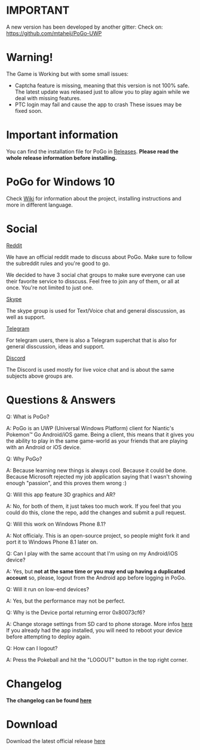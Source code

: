 # IMPORTANT
A new version has been developed by another gitter:
Check on: https://github.com/mtaheij/PoGo-UWP

# Warning!

The Game is Working but with some small issues:
- Captcha feature is missing, meaning that this version is not 100% safe. The latest update was released just to allow you to play again while we deal with missing features.
- PTC login may fail and cause the app to crash
These issues may be fixed soon.

# Important information
You can find the installation file for PoGo in [Releases](https://github.com/ST-Apps/PoGo-UWP/releases/). **Please read the whole release information before installing.**

# PoGo for Windows 10

Check [Wiki](https://github.com/ST-Apps/PoGo-UWP/wiki) for information about the project, installing instructions and more in different language.

# Social

[Reddit](https://www.reddit.com/r/PoGoUWP/)

We have an official reddit made to discuss about PoGo. Make sure to follow the subreddit rules and you're good to go.

We decided to have 3 social chat groups to make sure everyone can use their favorite service to disscuss. Feel free to join any of them, or all at once. You're not limited to just one.

[Skype](https://join.skype.com/hOeCHq2oEyhA)

The skype group is used for Text/Voice chat and general disscussion, as well as support.

[Telegram](https://telegram.me/PoGoUWP)

For telegram users, there is also a Telegram superchat that is also for general disscussion, ideas and support.

[Discord](https://discord.gg/4GMbEWH)

The Discord is used mostly for live voice chat and is about the same subjects above groups are.

# Questions & Answers

Q: What is PoGo?

A: PoGo is an UWP (Universal Windows Platform) client for Niantic's Pokemon™ Go Android/iOS game. Being a client, this means that it gives you the ability to play in the same game-world as your friends that are playing with an Android or iOS device.

Q: Why PoGo?

A: Because learning new things is always cool. Because it could be done. Because Microsoft rejected my job application saying that I wasn't showing enough "passion", and this proves them wrong :)

Q: Will this app feature 3D graphics and AR?

A: No, for both of them, it just takes too much work. If you feel that you could do this, clone the repo, add the changes and submit a pull request.

Q: Will this work on Windows Phone 8.1?

A: Not officialy. This is an open-source project, so people might fork it and port it to Windows Phone 8.1 later on.

Q: Can I play with the same account that I'm using on my Android/iOS device?

A: Yes, but **not at the same time or you may end up having a duplicated account** so, please, logout from the Android app before logging in PoGo.

Q: Will it run on low-end devices?

A: Yes, but the performance may not be perfect.

Q: Why is the Device portal returning error 0x80073cf6?

A: Change storage settings from SD card to phone storage. More infos [here](github.com/ST-Apps/PoGo-UWP/issues/11)
If you already had the app installed, you will need to reboot your device before attempting to deploy again.

Q: How can I logout?

A: Press the Pokeball and hit the "LOGOUT" button in the top right corner.

# Changelog

**The changelog can be found [here](https://github.com/ST-Apps/PoGo-UWP/releases/)**

# Download

Download the latest official release [here](https://github.com/ST-Apps/PoGo-UWP/releases)
